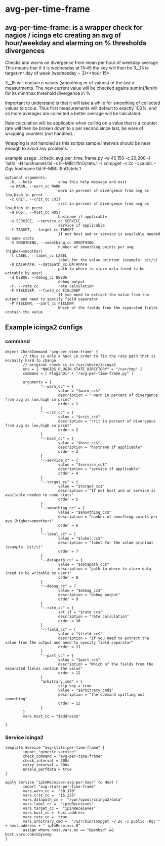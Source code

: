 # avg-per-time-frame
## avg-per-time-frame: is a wrapper check for nagios / icinga etc creating an avg of hour/weekday and alarming on % thresholds divergences

Checks and warns on divergence from mean per hour of weekday average This means
that if it is wednesday at 15:45 the key will then be
<target>3__15 ie target<nr day of week (wednesday = 3)><hour 15>

<target>3__15 will contain n values (smoothing nr of values) of the last n
measurments.  The new current value will be checked agains sum(n)/len(n) for
its min/max threshold divergence in %

Important to understand is that it will take a while for smoothing of collected
values to occur. Thus first measurements will default to exactly 100%, and as
more averages are collected a better average will be calculated.

Rate calculation will be applicable when calling on a value that is a counter
rate will then be broken down to x per second since last, be ware of wrapping
counters (not handled). 

Wrapping is not handled as this scripts sample intervals should be near enough
to avoid any problems.

example usage:
./check_avg_per_time_frame.py -w 40,150 -c 20,200 -l 'bit/s' -H hostname1.tld
-s IF-MIB::ifInOctets.1 -r snmpget -v 2c -c public -Oqv hostname.tld IF-MIB::ifInOctets.1

```
optional arguments:
  -h, --help            show this help message and exit
  -w WARN, --warn_cc WARN
                        warn in percent of divergence from avg as low,high in prcnt
  -c CRIT, --crit_cc CRIT
                        crit in percent of divergence from avg as low,high in prcnt
  -H HOST, --host_cc HOST
                        hostname if applicable
  -s SERVICE, --service_cc SERVICE
                        service if applicable
  -t TARGET, --target_cc TARGET
                        If not host and or service is available needed to name stats
  -S SMOOTHING, --smoothing_cc SMOOTHING
                        number of smoothing points per avg (higher=smoother)
  -l LABEL, --label_cc LABEL
                        label for the value printout (example: bit/s)
  -D DATAPATH, --datapath_cc DATAPATH
                        path to where to store data (need to be writable by user)
  -d DEBUG, --debug_cc DEBUG
                        debug output
  -r, --rate_cc         rate calculation
  -F FIELDSEP, --field_cc FIELDSEP
                        If you need to extract the value from the output and need to specify field separator
  -P FIELDNR, --part_cc FIELDNR
                        Which of the fields from the separated fields contain the value
```


## Example icinga2 configs

### command
```
object CheckCommand "avg-per-time-frame" {
        // this is only a hack in order to fix the rate path that is normally hard to change
        // original check is in /usr/share/icinga2
        env = { "NAGIOS_PLUGIN_STATE_DIRECTORY" = "/var/tmp" }
        command = [ PluginDir + "/avg-per-time-frame.py" ]

        arguments = {
                "--warn_cc" = {
                        value = "$warn_cc$"
                        description = " warn in percent of divergence from avg as low,high in prcnt"
                        order = 1
                }
                "--crit_cc" = {
                        value = "$crit_cc$"
                        description = "crit in percent of divergence from avg as low,high in prcnt"
                        order = 2
                }
                "--host_cc" = {
                        value = "$host_cc$"
                        description = "hostname if applicable"
                        order = 3
                }
                "--service_c" = {
                        value = "$service_cc$"
                        description = "service if applicable"
                        order = 4
                }
                "--target_cc" = {
                        value = "$target_cc$"
                        description = "If not host and or service is available needed to name stats"
                        order = 5
                }
                "--smoothing_cc" = {
                        value = "$smoothing_cc$"
                        description = "number of smoothing points per avg (higher=smoother)"
                        order = 6
                }
                "--label_cc" = {
                        value = "$label_cc$"
                        description = "label for the value printout (example: bit/s)"
                        order = 7
                }
                "--datapath_cc" = {
                        value = "$datapath_cc$"
                        description = "path to where to store data (need to be writable by user)"
                        order = 8
                }
                "--debug_cc" = {
                        value = "$debug_cc$"
                        description = "debug output"
                        order = 9
                }
                "--rate_cc" = {
                        set_if = "$rate_cc$"
                        description = "rate calculation"
                        order = 10
                }
                "--field_cc" = {
                        value = "$field_cc$"
                        description = "If you need to extract the value from the output and need to specify field separator"
                        order = 11
                }
                "--part_cc" = {
                        value = "$part_cc$"
                        description = "Which of the fields from the separated fields contain the value"
                        order = 12
                }
                "arbitrary_cmd" = {
                        skip_key = true
                        value = "$arbitrary_cmd$"
                        description = "the command spitting out something"
                        order = 13
                }
        }
        vars.host_cc = "$address$"

}
```


### Service icinga2
```
template Service "avg-stats-per-time-frame" {
        import "generic-service"
        check_command = "avg-per-time-frame"
        check_interval = 300s
        retry_interval = 300s
        enable_perfdata = true
}

apply Service "ipInReceives-avg-per-hour" to Host {
        import "avg-stats-per-time-frame"
        vars.warn_cc =  "30,170"
        vars.crit_cc =  "15,225"
        vars.datapath_cc =  "/var/spool/icinga2/data"
        vars.label_cc =  "ipinReceieves"
        vars.target_cc =  "ipinReceieves"
        vars.host_cc =  host.address
        vars.rate_cc =  true
        vars.arbitrary_cmd =  "/usr/bin/snmpget -v 2c -c public -Oqv " + host.address + " ipInReceives.0"
        assign where host.vars.os == "Openbsd" && host.vars.checkbysnmp
}
```


